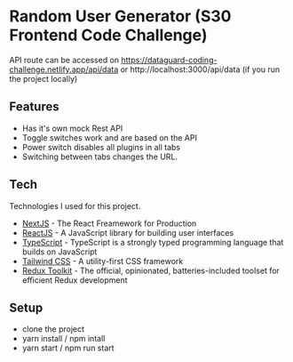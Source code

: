# Random User Generator (S30 Frontend Code Challenge)

API route can be accessed on https://dataguard-coding-challenge.netlify.app/api/data or http://localhost:3000/api/data (if you run the project locally)

## Features

- Has it's own mock Rest API
- Toggle switches work and are based on the API
- Power switch disables all plugins in all tabs
- Switching between tabs changes the URL.

## Tech

Technologies I used for this project.

- [NextJS] - The React Freamework for Production
- [ReactJS] - A JavaScript library for building user interfaces
- [TypeScript] - TypeScript is a strongly typed programming language that builds on JavaScript
- [Tailwind CSS] - A utility-first CSS framework
- [Redux Toolkit] - The official, opinionated, batteries-included toolset for efficient Redux development

## Setup

- clone the project
- yarn install / npm intall
- yarn start / npm run start

[nextjs]: https://nextjs.org/
[reactjs]: https://reactjs.org/
[typescript]: https://www.typescriptlang.org/
[tailwind css]: https://tailwindcss.com/
[redux toolkit]: https://redux-toolkit.js.org/
